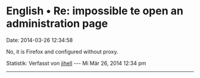 English • Re: impossible te open an administration page
=======================================================

Date: 2014-03-26 12:34:58

No, it is Firefox and configured without proxy.

Statistik: Verfasst von
[jihell](http://forum.yacy-websuche.de/memberlist.php?mode=viewprofile&u=9374)
--- Mi Mär 26, 2014 12:34 pm

------------------------------------------------------------------------

